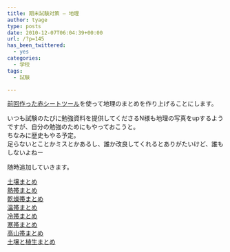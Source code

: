 ```yaml
---
title: 期末試験対策 – 地理
author: tyage
type: posts
date: 2010-12-07T06:04:39+00:00
url: /?p=145
has_been_twittered:
  - yes
categories:
  - 学校
tags:
  - 試験

---
```

<p><a href="http://tyage.sakura.ne.jp/blog/?p=143">前回作った赤シートツール</a>を使って地理のまとめを作り上げることにします。</p>
<p>いつも試験のたびに勉強資料を提供してくださるN様も地理の写真をupするようですが、自分の勉強のためにもやっておこうと。<br />
ちなみに歴史もやる予定。<br />
足らないとことかミスとかあるし、誰か改良してくれるとありがたいけど、誰もしないよねー</p>
<p>随時追加していきます。</p>
<p><a href="http://tyage.sakura.ne.jp/dev/study/view?id=57">土壌まとめ</a><br />
<a href="http://tyage.sakura.ne.jp/dev/study/view?id=73">熱帯まとめ</a><br />
<a href="http://tyage.sakura.ne.jp/dev/study/view?id=118">乾燥帯まとめ</a><br />
<a href="http://tyage.sakura.ne.jp/dev/study/view?id=119">温帯まとめ</a><br />
<a href="http://tyage.sakura.ne.jp/dev/study/view?id=121">冷帯まとめ</a><br />
<a href="http://tyage.sakura.ne.jp/dev/study/view?id=122">寒帯まとめ</a><br />
<a href="http://tyage.sakura.ne.jp/dev/study/view?id=123">高山帯まとめ</a><br />
<a href="http://tyage.sakura.ne.jp/dev/study/view?id=124">土壌と植生まとめ</a></p>
